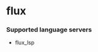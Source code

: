 # flux
<!--- THIS DOCUMENT IS AUTOMATICALLY GENERATED, DON'T EDIT IT -->

### Supported language servers

- flux_lsp
